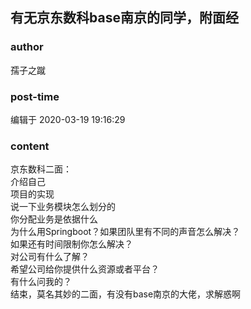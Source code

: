 ## 有无京东数科base南京的同学，附面经
### author 
孺子之蹴
### post-time 

编辑于  2020-03-19 19:16:29
### content 
<div class="post-topic-des nc-post-content">
 <div>
  京东数科二面：
 </div>
 <div>
  介绍自己
 </div>
 <div>
  项目的实现
 </div>
 <div>
  说一下业务模块怎么划分的
 </div>
 <div>
  你分配业务是依据什么
 </div>
 <div>
  为什么用Springboot？如果团队里有不同的声音怎么解决？
 </div>
 <div>
  如果还有时间限制你怎么解决？
 </div>
 <div>
  对公司有什么了解？
 </div>
 <div>
  希望公司给你提供什么资源或者平台？
 </div>
 <div>
  有什么问我的？
 </div>
 <div>
  结束，莫名其妙的二面，有没有base南京的大佬，求解惑啊
 </div>
</div>
